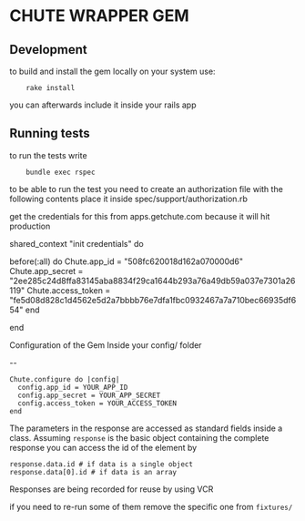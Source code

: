 CHUTE WRAPPER GEM
==

Development
--

to build and install the gem locally on your system use:

        rake install

you can afterwards include it inside your rails app


Running tests
--

to run the tests write


        bundle exec rspec

to be able to run the test you need to create an authorization file with the following contents
place it inside spec/support/authorization.rb

get the credentials for this from apps.getchute.com because it will hit production

shared_context "init credentials" do

  before(:all) do
    Chute.app_id = "508fc620018d162a070000d6"
    Chute.app_secret = "2ee285c24d8ffa83145aba8834f29ca1644b293a76a49db59a037e7301a26119"
    Chute.access_token = "fe5d08d828c1d4562e5d2a7bbbb76e7dfa1fbc0932467a7a710bec66935df654"
  end

end


Configuration of the Gem Inside your config/ folder


--

```
Chute.configure do |config|
  config.app_id = YOUR_APP_ID
  config.app_secret = YOUR_APP_SECRET
  config.access_token = YOUR_ACCESS_TOKEN
end
```


The parameters in the response are accessed as standard fields inside a class. Assuming `response` is the basic
object containing the complete response you can access the id of the element by

```
response.data.id # if data is a single object
response.data[0].id # if data is an array
```


Responses are being recorded for reuse by using VCR

if you need to re-run some of them remove the specific one from `fixtures/`

